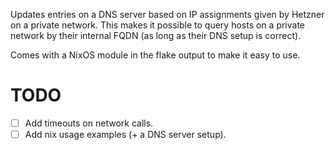 Updates entries on a DNS server based on IP assignments given by Hetzner on a private network.
This makes it possible to query hosts on a private network by their internal FQDN (as long as their DNS setup is correct).

Comes with a NixOS module in the flake output to make it easy to use.

# TODO

- [ ] Add timeouts on network calls.
- [ ] Add nix usage examples (+ a DNS server setup).
